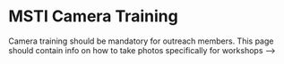 # MSTI Camera Training

<!--> Camera training should be mandatory for outreach members. This page should contain info on how to take photos specifically for workshops -->